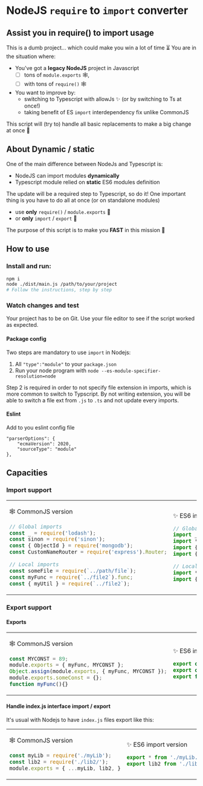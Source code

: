 # NodeJS `require` to `import` converter 

## Assist you in require() to import usage
This is a dumb project... which could make you win a lot of time ⏳
You are in the situation where:
 - You've got a **legacy NodeJS** project in Javascript
   - [ ] tons of `module.exports` 🕸,
   - [ ] with tons of `require()` 🕸

 - You want to improve by:
   - switching to Typescript with allowJs ✨ (or by switching to Ts at once!)
   - taking benefit of ES `import` interdependency fix unlike CommonJS

This script will (try to) handle all basic replacements to make a big change at once 🚀

## About Dynamic / static
One of the main difference between NodeJs and Typescript is:
- NodeJS can import modules **dynamically**
- Typescript module relied on **static** ES6 modules definition

The update will be a required step to Typescript, so do it!
One important thing is you have to do all at once (or on standalone modules)

- use **only** `require()` / `module.exports` 🚫
- or **only** `import` / `export` 🚫

The purpose of this script is to make you **FAST** in this mission 🚀

## How to use
### Install and run:
```bash
npm i
node ./dist/main.js /path/to/your/project
# Follow the instructions, step by step
```

### Watch changes and test
Your project has to be on Git. Use your file editor to see if the script worked as expected.

#### Package config

Two steps are mandatory to use `import` in Nodejs:
1. All `"type":"module"` to your `package.json`
2. Run your node program with `node --es-module-specifier-resolution=node`

Step 2 is required in order to not specify file extension in imports, which is more common to switch to Typscript.
By not writing extension, you will be able to switch a file ext from `.js` to `.ts` and not update every imports.


#### Eslint
Add to you eslint config file
```
"parserOptions": {
    "ecmaVersion": 2020,
    "sourceType": "module"
},
```


## Capacities
### Import support

<table>
 <tr>
  <td>

🕸 CommonJS version
```javascript
// Global imports
const _ = require('lodash');
const sinon = require('sinon');
const { ObjectId } = require('mongodb');
const CustomNameRouter = require('express').Router;

// Local imports
const someFile = require(`../path/file`);
const myFunc = require(`../file2`).func;
const { myUtil } = require(`../file2`);

```

   </td>
   <td>

   
✨ ES6 import version
```javascript
// Global imports
import _ from 'lodash';
import * as sinon from 'sinon';
import { ObjectId } from 'mongodb';
import { Router as CustomNameRouter } from 'express';

// Local imports
import * as someFile from "../path/file.js";
import { func as myFunc, myUtil } from "../file2.js";

```

     
   </td>
   <td>
 </tr>
</table>

### Export support

#### Exports


<table>
 <tr>
  <td>

🕸 CommonJS version
```javascript
const MYCONST = 89;
module.exports = { myFunc, MYCONST };
Object.assign(module.exports, { myFunc, MYCONST });
module.exports.someConst = {};
function myFunc(){}
```

   </td>
   <td>
    
✨ ES6 import version
```javascript
export const MYCONST = 89;
export const someConst = {};
export function myFunc(){}
```

   </td>
   <td>
 </tr>
</table>


#### Handle index.js interface import / export
It's usual with Nodejs to have `index.js` files export like this:


<table>
 <tr>
  <td>

🕸 CommonJS version
```javascript
const myLib = require('./myLib');
const lib2 = require('./lib2/');
module.exports = { ...myLib, lib2, }
```

   </td>
   <td>

✨ ES6 import version
```javascript
export * from './myLib.js';
export lib2 from './lib2/index.js';
```

   </td>
   <td>
 </tr>
</table>




